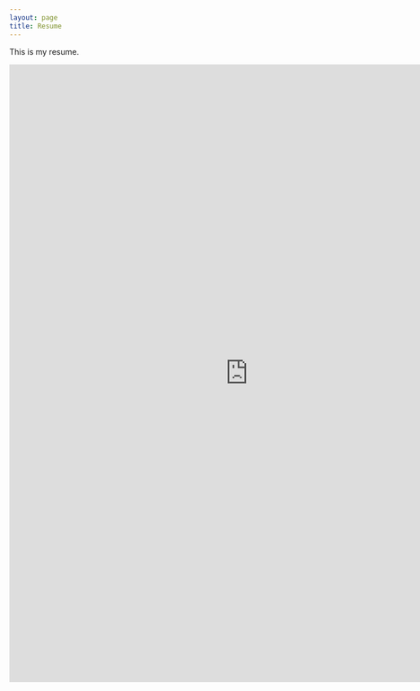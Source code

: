 ```yaml
---
layout: page
title: Resume
---
```


This is my resume.

<iframe src="https://drive.google.com/file/d/10RFQCf4QrnhpI1qvKHBvGDDf7Tr9AZZI/preview" width="850" height="1100" allow="autoplay" frameborder = "0"></iframe>